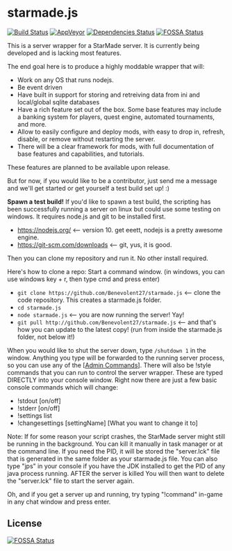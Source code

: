 # starmade.js

[![Build Status](https://travis-ci.org/Benevolent27/starmade.js.svg?branch=master)](https://travis-ci.org/Benevolent27/starmade.js)
[![AppVeyor](https://ci.appveyor.com/api/projects/status/nklifk3369iqmed5?svg=true)](https://ci.appveyor.com/project/Benevolent27/starmade-js)
[![Dependencies Status](https://david-dm.org/Benevolent27/starmade.js.svg)](https://david-dm.org/Benevolent27/starmade.js)
[![FOSSA Status](https://app.fossa.io/api/projects/git%2Bgithub.com%2FBenevolent27%2Fstarmade.js.svg?type=shield)](https://app.fossa.io/projects/git%2Bgithub.com%2FBenevolent27%2Fstarmade.js?ref=badge_shield)

This is a server wrapper for a StarMade server.  It is currently being developed and is lacking most features.

The end goal here is to produce a highly moddable wrapper that will:
* Work on any OS that runs nodejs.  
* Be event driven 
* Have built in support for storing and retreiving data from ini and local/global sqlite databases
* Have a rich feature set out of the box.  Some base features may include a banking system for players, quest engine, automated tournaments, and more.  
* Allow to easily configure and deploy mods, with easy to drop in, refresh, disable, or remove without restarting the server.  
* There will be a clear framework for mods, with full documentation of base features and capabilities, and tutorials.

These features are planned to be available upon release.

But for now, if you would like to be a contributor, just send me a message and we'll get started or get yourself a test build set up! :)

**Spawn a test build!**
If you'd like to spawn a test build, the scripting has been successfully running a server on linux but could use some testing on windows. 
It requires node.js and git to be installed first.
* https://nodejs.org/  <-- version 10.  get eeett, nodejs is a pretty awesome engine.
* https://git-scm.com/downloads  <-- git, yus, it is good.

Then you can clone my repository and run it.  No other install required.

Here's how to clone a repo:
Start a command window.  (in windows, you can use windows key + r, then type cmd and press enter)
* `git clone https://github.com/Benevolent27/starmade.js`  <-- clone the code repository.  This creates a starmade.js folder.
* `cd starmade.js`
* `node starmade.js`  <-- you are now running the server!  Yay!
* `git pull http://github.com/Benevolent27/starmade.js` <-- and that's how you can update to the latest copy! (run from inside the starmade.js folder, not below it!)

When you would like to shut the server down, type `/shutdown 1` in the window.  Anything you type will be forwarded to the running server process, so you can use any of the [[Admin Commands](https://starmadedock.net/threads/admin-commands.1283/)].  There will also be !style commands that you can run to control the server wrapper.  These are typed DIRECTLY into your console window.  Right now there are just a few basic console commands which will change:
* !stdout \[on/off\]
* !stderr \[on/off\]
* !settings list
* !changesettings \[settingName\] \[What you want to change it to\]

Note:  If for some reason your script crashes, the StarMade server might still be running in the background.  You can kill it manually in task manager or at the command line.  If you need the PID, it will be stored the "server.lck" file that is generated in the same folder as your starmade.js file.  You can also type "jps" in your console if you have the JDK installed to get the PID of any java process running.  AFTER the server is killed You will then want to delete the "server.lck" file to start the server again.

Oh, and if you get a server up and running, try typing "!command" in-game in any chat window and press enter.



## License
[![FOSSA Status](https://app.fossa.io/api/projects/git%2Bgithub.com%2FBenevolent27%2Fstarmade.js.svg?type=large)](https://app.fossa.io/projects/git%2Bgithub.com%2FBenevolent27%2Fstarmade.js?ref=badge_large)

